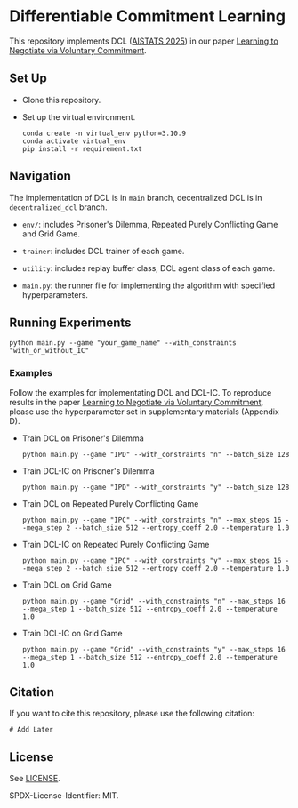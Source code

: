 # Differentiable Commitment Learning
This repository implements DCL ([AISTATS 2025](https://virtual.aistats.org/Conferences/2025)) in our paper [Learning to Negotiate via Voluntary  Commitment](https://arxiv.org/abs/2503.03866).

## Set Up

* Clone this repository.

* Set up the virtual environment.

  ``` 
  conda create -n virtual_env python=3.10.9
  conda activate virtual_env
  pip install -r requirement.txt
  ```

## Navigation

The implementation of DCL is in `main` branch, decentralized DCL is in `decentralized_dcl` branch.

* `env/`: includes Prisoner's Dilemma, Repeated Purely Conflicting Game and Grid Game.

* `trainer`: includes DCL trainer of each game. 
* `utility`: includes replay buffer class, DCL agent class of each game.
* `main.py`: the runner file for implementing the algorithm with specified hyperparameters. 

## Running Experiments

```
python main.py --game "your_game_name" --with_constraints "with_or_without_IC"
```

### Examples

Follow the examples for implementating DCL and DCL-IC. To reproduce results in  the paper [Learning to Negotiate via Voluntary  Commitment](https://github.com/shuhui-zhu/DCL), please use the hyperparameter set in supplementary materials (Appendix D). 

* Train DCL on Prisoner's Dilemma

  ```
  python main.py --game "IPD" --with_constraints "n" --batch_size 128
  ```

* Train DCL-IC on Prisoner's Dilemma 

  ```
  python main.py --game "IPD" --with_constraints "y" --batch_size 128
  ```

* Train DCL on Repeated Purely Conflicting Game

  ```
  python main.py --game "IPC" --with_constraints "n" --max_steps 16 --mega_step 2 --batch_size 512 --entropy_coeff 2.0 --temperature 1.0
  ```

* Train DCL-IC on Repeated Purely Conflicting Game

  ```
  python main.py --game "IPC" --with_constraints "y" --max_steps 16 --mega_step 2 --batch_size 512 --entropy_coeff 2.0 --temperature 1.0
  ```

* Train DCL on Grid Game

  ```
  python main.py --game "Grid" --with_constraints "n" --max_steps 16 --mega_step 1 --batch_size 512 --entropy_coeff 2.0 --temperature 1.0
  ```

* Train DCL-IC on Grid Game

  ```
  python main.py --game "Grid" --with_constraints "y" --max_steps 16 --mega_step 1 --batch_size 512 --entropy_coeff 2.0 --temperature 1.0
  ```

## Citation

If you want to cite this repository, please use the following citation:

```
# Add Later
```

## License
See [LICENSE](LICENSE).

SPDX-License-Identifier: MIT.